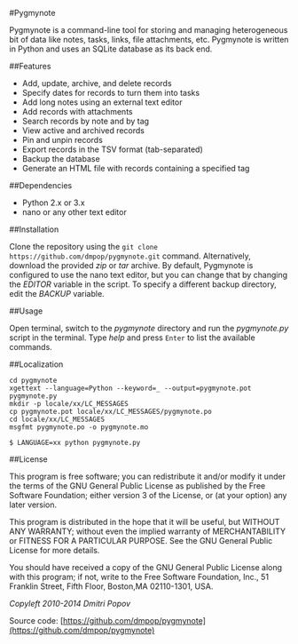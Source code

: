 #Pygmynote

Pygmynote is a command-line tool for storing and managing heterogeneous bit of data like notes, tasks, links, file attachments, etc. Pygmynote is written in Python and uses an SQLite database as its back end.

##Features

- Add, update, archive, and delete records
- Specify dates for records to turn them into tasks
- Add long notes using an external text editor
- Add records with attachments
- Search records by note and by tag
- View active and archived records
- Pin and unpin records
- Export records in the TSV format (tab-separated)
- Backup the database
- Generate an HTML file with records containing a specified tag

##Dependencies

- Python 2.x or 3.x
- nano or any other text editor

##Installation

Clone the repository using the `git clone https://github.com/dmpop/pygmynote.git` command. Alternatively, download the provided *zip* or *tar* archive. By default, Pygmynote is configured to use the nano text editor, but you can change that by changing the *EDITOR* variable in the script. To specify a different backup directory, edit the *BACKUP* variable.

##Usage

Open terminal, switch to the *pygmynote* directory and run the _pygmynote.py_ script in the terminal. Type *help* and press `Enter` to list the available commands.

##Localization

	cd pygmynote
	xgettext --language=Python --keyword=_ --output=pygmynote.pot pygmynote.py
	mkdir -p locale/xx/LC_MESSAGES
	cp pygmynote.pot locale/xx/LC_MESSAGES/pygmynote.po
	cd locale/xx/LC_MESSAGES
	msgfmt pygmynote.po -o pygmynote.mo

	$ LANGUAGE=xx python pygmynote.py

##License

This program is free software; you can redistribute it and/or modify it under the terms of the GNU General Public License as published by the Free Software Foundation; either version 3 of the License, or (at your option) any later version.

This program is distributed in the hope that it will be useful, but WITHOUT ANY WARRANTY; without even the implied warranty of MERCHANTABILITY or FITNESS FOR A PARTICULAR PURPOSE.  See the GNU General Public License for more details.

You should have received a copy of the GNU General Public License along with this program; if not, write to the Free Software Foundation, Inc., 51 Franklin Street, Fifth Floor, Boston,MA 02110-1301, USA.

_Copyleft 2010-2014 Dmitri Popov_

Source code: [https://github.com/dmpop/pygmynote](https://github.com/dmpop/pygmynote)
